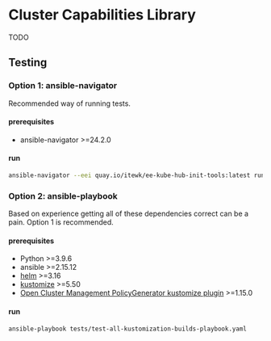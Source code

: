 # Cluster Capabilities Library
TODO

## Testing

### Option 1: ansible-navigator
Recommended way of running tests.

#### prerequisites
* ansible-navigator >=24.2.0

#### run
```bash
ansible-navigator --eei quay.io/itewk/ee-kube-hub-init-tools:latest run tests/test-all-kustomization-builds-playbook.yaml -m stdout
```

### Option 2: ansible-playbook
Based on experience getting all of these dependencies correct can be a pain. Option 1 is recommended.

#### prerequisites
* Python >=3.9.6
* ansible >=2.15.12
* [helm](https://github.com/helm/helm) >=3.16
* [kustomize](https://github.com/kubernetes-sigs/kustomize) >=5.50
* [Open Cluster Management PolicyGenerator kustomize plugin](https://github.com/open-cluster-management-io/policy-generator-plugin) >=1.15.0

#### run
```bash
ansible-playbook tests/test-all-kustomization-builds-playbook.yaml
```
